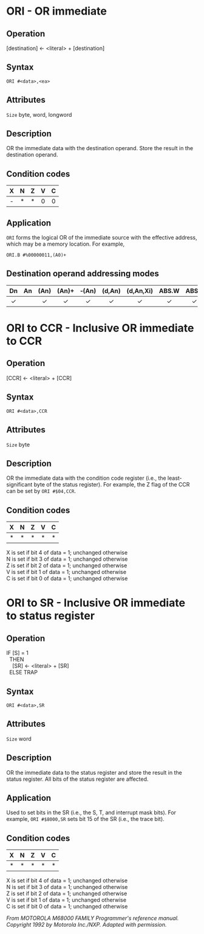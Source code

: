# ORI - OR immediate

## Operation
[destination] ← \<literal\> + [destination]

## Syntax
```assembly
ORI #<data>,<ea>
```

## Attributes
`Size`  byte, word, longword

## Description
OR the immediate data with the destination operand. Store the result in the destination operand.

## Condition codes
| X | N | Z | V | C |
|:-:|:-:|:-:|:-:|:-:|
|-|*|*|0|0|

## Application
`ORI` forms the logical OR of the immediate source with the effective address, which may be a memory location. For example,

```
ORI.B #%00000011,(A0)+
```

## Destination operand addressing modes
|Dn|An|(An)|(An)+|&#x2011;(An)|(d,An)|(d,An,Xi)|ABS.W|ABS.L|(d,PC)|(d,PC,Xn)|imm|
|:-:|:-:|:-:|:-:|:-:|:-:|:-:|:-:|:-:|:-:|:-:|:-:|
|✓||✓|✓|✓|✓|✓|✓|✓||||

# ORI to CCR - Inclusive OR immediate to CCR

## Operation
[CCR] ← \<literal\> + [CCR]

## Syntax
```assembly
ORI #<data>,CCR
```

## Attributes
`Size`  byte

## Description
OR the immediate data with the condition code register (i.e., the least-significant byte of the status register). For example, the Z flag of the CCR can be set by `ORI #$04,CCR`.

## Condition codes
| X | N | Z | V | C |
|:-:|:-:|:-:|:-:|:-:|
|*|*|*|*|*|

X is set if bit 4 of data = 1; unchanged otherwise</br>
N is set if bit 3 of data = 1; unchanged otherwise</br>
Z is set if bit 2 of data = 1; unchanged otherwise</br>
V is set if bit 1 of data = 1; unchanged otherwise</br>
C is set if bit 0 of data = 1; unchanged otherwise</br>

# ORI to SR - Inclusive OR immediate to status register

## Operation
IF [S] = 1<br/>
&nbsp;&nbsp;THEN<br/>
&nbsp;&nbsp;&nbsp;&nbsp;[SR] ← \<literal\> + [SR]<br/>
&nbsp;&nbsp;ELSE TRAP

## Syntax
```assembly
ORI #<data>,SR
```

## Attributes
`Size`  word

## Description
OR the immediate data to the status register and store the result in the status register. All bits of the status register are affected.


## Application
Used to set bits in the SR (i.e., the S, T, and interrupt mask bits). For example, `ORI #$8000,SR` sets bit 15 of the SR (i.e., the trace bit).

## Condition codes
| X | N | Z | V | C |
|:-:|:-:|:-:|:-:|:-:|
|*|*|*|*|*|

X is set if bit 4 of data = 1; unchanged otherwise<br/>
N is set if bit 3 of data = 1; unchanged otherwise<br/>
Z is set if bit 2 of data = 1; unchanged otherwise<br/>
V is set if bit 1 of data = 1; unchanged otherwise<br/>
C is set if bit 0 of data = 1; unchanged otherwise

*From MOTOROLA M68000 FAMILY Programmer's reference manual. Copyright 1992 by Motorola Inc./NXP. Adapted with permission.*